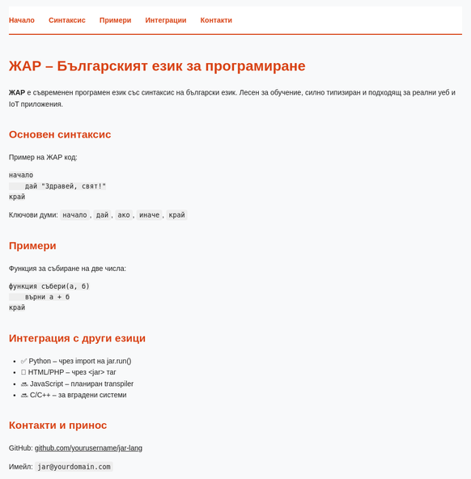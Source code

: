 <!DOCTYPE html>
<html lang="bg">
<head>
  <meta charset="UTF-8">
  <meta name="viewport" content="width=device-width, initial-scale=1.0">
  <title>ЖАР – Официална Документация</title>
  <style>
    body {
      font-family: sans-serif;
      line-height: 1.6;
      background: #f8f9fa;
      color: #222;
      max-width: 900px;
      margin: auto;
      padding: 2rem;
    }
    h1, h2, h3 {
      color: #d84315;
    }
    code {
      background: #eee;
      padding: 0.2em 0.4em;
      border-radius: 4px;
      font-size: 0.95em;
    }
    .section {
      margin-bottom: 2rem;
    }
    nav {
      background: #fff;
      border-bottom: 2px solid #d84315;
      padding: 1rem 0;
    }
    nav a {
      margin-right: 1.5rem;
      text-decoration: none;
      color: #d84315;
      font-weight: bold;
    }
  </style>
</head>
<body>

  <nav>
    <a href="#intro">Начало</a>
    <a href="#syntax">Синтаксис</a>
    <a href="#examples">Примери</a>
    <a href="#interop">Интеграции</a>
    <a href="#contact">Контакти</a>
  </nav>

  <h1 id="intro">ЖАР – Българският език за програмиране</h1>
  <div class="section">
    <p><strong>ЖАР</strong> е съвременен програмен език със синтаксис на български език. Лесен за обучение, силно типизиран и подходящ за реални уеб и IoT приложения.</p>
  </div>

  <h2 id="syntax">Основен синтаксис</h2>
  <div class="section">
    <p>Пример на ЖАР код:</p>
    <pre><code>начало
    дай "Здравей, свят!"
край</code></pre>
    <p>Ключови думи: <code>начало</code>, <code>дай</code>, <code>ако</code>, <code>иначе</code>, <code>край</code></p>
  </div>

  <h2 id="examples">Примери</h2>
  <div class="section">
    <p>Функция за събиране на две числа:</p>
    <pre><code>функция събери(а, б)
    върни а + б
край</code></pre>
  </div>

  <h2 id="interop">Интеграция с други езици</h2>
  <div class="section">
    <ul>
      <li>✅ Python – чрез import на jar.run()</li>
      <li>🧪 HTML/PHP – чрез &lt;jar&gt; таг</li>
      <li>🔜 JavaScript – планиран transpiler</li>
      <li>🔜 C/C++ – за вградени системи</li>
    </ul>
  </div>

  <h2 id="contact">Контакти и принос</h2>
  <div class="section">
    <p>GitHub: <a href="https://github.com/yourusername/jar-lang">github.com/yourusername/jar-lang</a></p>
    <p>Имейл: <code>jar@yourdomain.com</code></p>
  </div>

</body>
</html>
